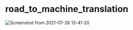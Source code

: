# road_to_machine_translation
![Screenshot from 2021-07-26 13-41-20](https://user-images.githubusercontent.com/43813061/126956208-e65c5354-0146-480e-b90a-a2040ef2eeea.png)
